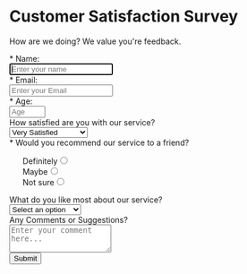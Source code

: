 <h1 id="title">Customer Satisfaction Survey</h1>
<div id="form-outer">
    <p id="description">
        How are we doing? We value you're feedback.
    </p>
    <form id="customer-satisfaction-survey" method="GET" action="http://localhost:63342/customer-satisfaction-survey/index.html?_ijt=ndkvkuv0lcmi2q94akc4fc33k9">
        <div class="rowTab">
            <div class="labels">
                <label id="name-label" for="name">* Name: </label>
            </div>
            <div class="rightTab">
                <input autofocus type="text" name="name" id="name" class="input-field" placeholder="Enter your name" required>
            </div>
        </div>
        <div class="rowTab">
            <div class="labels">
                <label id="email-label" for="email">* Email: </label>
            </div>
            <div class="rightTab">
                <input type="email" name="email" id="email" class="input-field" required placeholder="Enter your Email">
            </div>
        </div>
        <div class="rowTab">
            <div class="labels">
                <label id="number-label">* Age: </label>
            </div>
            <div class="rightTab">
                <input type="number" name="age" id="number" min="5" max="125" class="input-field" placeholder="Age">
            </div>
        </div>
        <div class="rowTab">
            <div class="labels">
                <label>How satisfied are you with our service?</label>
            </div>
            <div class="rightTab">
                <select id="dropdown" name="satisfactionLevel" class="dropdown">
                    <option disabled value>Select an option:</option>
                    <option  value="verySatisfied">Very Satisfied</option>
                    <option value="satisfied">Satisfied</option>
                    <option value="somewhatSatisfied">Somewhat Satisfied</option>
                    <option value="notSatisfied">Not Satisfied</option>
                    <option value="other">Other</option>
                </select>
            </div>
        </div>
        <div class="rowTab">
            <div class="labels">
                <label>* Would you recommend our service to a friend?</label>
            </div>
            <div class="rightTab">
                <ul style="list-style: none;">
                    <li class="radio"><label>Definitely<input name="radio-buttons" value="1"  type="radio" class="userRatings" ></label></li>
                    <li class="radio"><label>Maybe<input name="radio-buttons" value="2"  type="radio" class="userRatings" ></label></li>
                    <li class="radio"><label>Not sure<input name="radio-buttons" value="3"  type="radio" class="userRatings" ></label></li>
                </ul>
            </div>
        </div>
        <div class="rowTab">
            <div class="labels">
                <label for="like-most">What do you like most about our service?</label>
            </div>
            <div class="rightTab">
                <select id="like-most"
                        name="likeMost" class="dropdown">
                    <option disabled selected value>Select an option</option>
                    <option value="prices">Prices</option>
                    <option value="varietyOfOptions">Variety of Options</option>
                    <option value="customerService">Customer Service</option>
                    <option value="fastDelivery">Fast Delivery</option>
                </select>
            </div>
        </div>
        <div class="rowTab">
            <div class="labels">
                <label for="comments">Any Comments or Suggestions?</label>
            </div>
            <div class="rightTab">
                <textarea id="comments" class="input-field" style="height:50px;resize:vertical;" name="comment" placeholder="Enter your comment here..."></textarea>
            </div>
        </div>
        <button id="submit" type="submit">Submit</button>
    </form>
</div>
